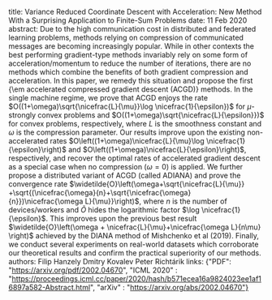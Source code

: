 title: Variance Reduced Coordinate Descent with Acceleration: New Method With a Surprising Application to Finite-Sum Problems
date: 11 Feb 2020
abstract: Due to the high communication cost in distributed and federated learning problems, methods relying on compression of communicated messages are becoming increasingly popular. While in other contexts the best performing gradient-type  methods invariably rely on some form of acceleration/momentum to reduce the number of iterations, there are no methods which combine the benefits of both  gradient compression and acceleration. In this paper, we remedy this situation and propose the first {\em accelerated compressed gradient descent (ACGD)} methods. In the single machine regime, we prove that ACGD enjoys the rate $O((1+\omega)\sqrt{\nicefrac{L}{\mu}}\log \nicefrac{1}{\epsilon})$ for $\mu$-strongly convex problems and $O((1+\omega)\sqrt{\nicefrac{L}{\epsilon}})$ for convex problems, respectively, where $L$ is the smoothness constant and $\omega$ is the compression parameter. Our results improve upon the existing non-accelerated rates $O\left((1+\omega)\nicefrac{L}{\mu}\log \nicefrac{1}{\epsilon}\right)$ and $O\left((1+\omega)\nicefrac{L}{\epsilon}\right)$, respectively, and recover the optimal rates of accelerated gradient descent as a special case when no compression ($\omega=0$) is applied. We further propose a distributed variant  of ACGD (called ADIANA) and prove the convergence rate $\widetilde{O}\left(\omega+\sqrt{\nicefrac{L}{\mu}} +\sqrt{(\nicefrac{\omega}{n}+\sqrt{\nicefrac{\omega}{n}})\nicefrac{\omega L}{\mu}}\right)$, where $n$ is the number of devices/workers and $\widetilde{O}$ hides the logarithmic factor $\log \nicefrac{1}{\epsilon}$. This improves upon the previous best result $\widetilde{O}\left(\omega + \nicefrac{L}{\mu}+\nicefrac{\omega L}{n\mu} \right)$ achieved by the DIANA method of Mishchenko et al (2019). Finally, we conduct several experiments on real-world datasets which corroborate  our theoretical results and confirm the practical superiority of our methods.
authors:  Filip Hanzely
        Dmitry Kovalev
        Peter Richtárik
links: {"PDF": "https://arxiv.org/pdf/2002.04670", "ICML 2020" : "https://proceedings.icml.cc/paper/2020/hash/b571ecea16a9824023ee1af16897a582-Abstract.html", "arXiv" : "https://arxiv.org/abs/2002.04670"}